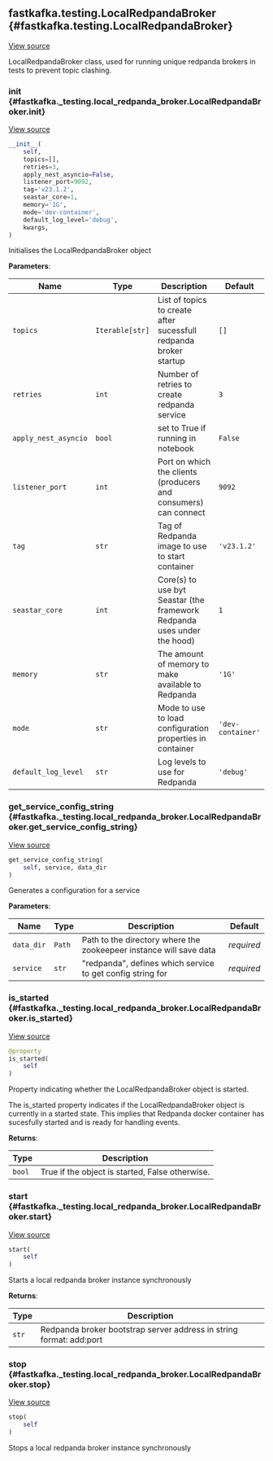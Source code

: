 ## fastkafka.testing.LocalRedpandaBroker {#fastkafka.testing.LocalRedpandaBroker}

<a href="https://github.com/airtai/fastkafka/blob/0.8.0/fastkafka/_testing/local_redpanda_broker.py#L84-L200" class="link-to-source" target="_blank">View source</a>


LocalRedpandaBroker class, used for running unique redpanda brokers in tests to prevent topic clashing.

### __init__ {#fastkafka._testing.local_redpanda_broker.LocalRedpandaBroker.init}

<a href="https://github.com/airtai/fastkafka/blob/0.8.0/fastkafka/_testing/local_redpanda_broker.py#L88-L120" class="link-to-source" target="_blank">View source</a>

```py
__init__(
    self,
    topics=[],
    retries=3,
    apply_nest_asyncio=False,
    listener_port=9092,
    tag='v23.1.2',
    seastar_core=1,
    memory='1G',
    mode='dev-container',
    default_log_level='debug',
    kwargs,
)
```

Initialises the LocalRedpandaBroker object

**Parameters**:

|  Name | Type | Description | Default |
|---|---|---|---|
| `topics` | `Iterable[str]` | List of topics to create after sucessfull redpanda broker startup | `[]` |
| `retries` | `int` | Number of retries to create redpanda service | `3` |
| `apply_nest_asyncio` | `bool` | set to True if running in notebook | `False` |
| `listener_port` | `int` | Port on which the clients (producers and consumers) can connect | `9092` |
| `tag` | `str` | Tag of Redpanda image to use to start container | `'v23.1.2'` |
| `seastar_core` | `int` | Core(s) to use byt Seastar (the framework Redpanda uses under the hood) | `1` |
| `memory` | `str` | The amount of memory to make available to Redpanda | `'1G'` |
| `mode` | `str` | Mode to use to load configuration properties in container | `'dev-container'` |
| `default_log_level` | `str` | Log levels to use for Redpanda | `'debug'` |

### get_service_config_string {#fastkafka._testing.local_redpanda_broker.LocalRedpandaBroker.get_service_config_string}

<a href="https://github.com/airtai/fastkafka/blob/0.8.0/fastkafka/_testing/local_redpanda_broker.py#L168-L174" class="link-to-source" target="_blank">View source</a>

```py
get_service_config_string(
    self, service, data_dir
)
```

Generates a configuration for a service

**Parameters**:

|  Name | Type | Description | Default |
|---|---|---|---|
| `data_dir` | `Path` | Path to the directory where the zookeepeer instance will save data | *required* |
| `service` | `str` | "redpanda", defines which service to get config string for | *required* |

### is_started {#fastkafka._testing.local_redpanda_broker.LocalRedpandaBroker.is_started}

<a href="https://github.com/airtai/fastkafka/blob/0.8.0/fastkafka/_testing/local_redpanda_broker.py#L123-L133" class="link-to-source" target="_blank">View source</a>

```py
@property
is_started(
    self
)
```

Property indicating whether the LocalRedpandaBroker object is started.

The is_started property indicates if the LocalRedpandaBroker object is currently
in a started state. This implies that Redpanda docker container has sucesfully
started and is ready for handling events.

**Returns**:

|  Type | Description |
|---|---|
| `bool` | True if the object is started, False otherwise. |

### start {#fastkafka._testing.local_redpanda_broker.LocalRedpandaBroker.start}

<a href="https://github.com/airtai/fastkafka/blob/0.8.0/fastkafka/_testing/local_redpanda_broker.py#L333-L372" class="link-to-source" target="_blank">View source</a>

```py
start(
    self
)
```

Starts a local redpanda broker instance synchronously

**Returns**:

|  Type | Description |
|---|---|
| `str` | Redpanda broker bootstrap server address in string format: add:port |

### stop {#fastkafka._testing.local_redpanda_broker.LocalRedpandaBroker.stop}

<a href="https://github.com/airtai/fastkafka/blob/0.8.0/fastkafka/_testing/local_redpanda_broker.py#L376-L388" class="link-to-source" target="_blank">View source</a>

```py
stop(
    self
)
```

Stops a local redpanda broker instance synchronously

